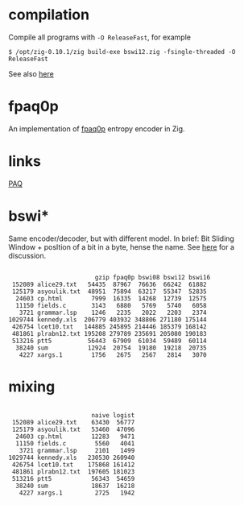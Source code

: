 # compilation
Compile all programs with `-O ReleaseFast`, for example

```
$ /opt/zig-0.10.1/zig build-exe bswi12.zig -fsingle-threaded -O ReleaseFast
```

See also [here](https://ziggit.dev/t/strange-program-performance-dependence/525)

# fpaq0p
An implementation of [fpaq0p](http://nishi.dreamhosters.com/u/fpaq0p.cpp) entropy encoder in Zig.

# links
[PAQ](http://mattmahoney.net/dc/)

# bswi*

Same encoder/decoder, but with different model.
In brief: Bit Sliding Window + posItion of a bit in a byte, hense the name.
See [here](https://encode.su/threads/4008-A-model-for-fpaq0p-like-compressor) for a discussion.

```cunterbury-corpus

                        gzip fpaq0p bswi08 bswi12 bswi16
 152089 alice29.txt   54435  87967  76636  66242  61882
 125179 asyoulik.txt  48951  75894  63217  55347  52835
  24603 cp.html        7999  16335  14268  12739  12575
  11150 fields.c       3143   6880   5769   5740   6058
   3721 grammar.lsp    1246   2235   2022   2203   2374
1029744 kennedy.xls  206779 403932 348806 271180 175144
 426754 lcet10.txt   144885 245895 214446 185379 168142
 481861 plrabn12.txt 195208 279789 235691 205080 190183
 513216 ptt5          56443  67909  61034  59489  60114
  38240 sum           12924  20754  19180  19218  20735
   4227 xargs.1        1756   2675   2567   2814   3070
```
# mixing 

```cunterbury-corpus

                       naive logist
 152089 alice29.txt    63430  56777
 125179 asyoulik.txt   53460  47096
  24603 cp.html        12283   9471
  11150 fields.c        5560   4041
   3721 grammar.lsp     2101   1499
1029744 kennedy.xls   230530 260940
 426754 lcet10.txt    175868 161412
 481861 plrabn12.txt  197605 181023
 513216 ptt5           56343  54659
  38240 sum            18637  16218
   4227 xargs.1         2725   1942
```
